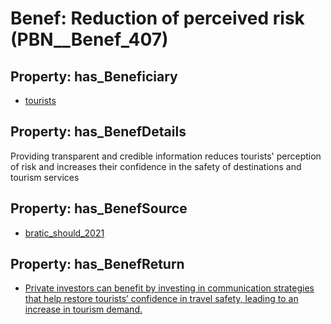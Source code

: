 # Benef: __Reduction of perceived risk__ (PBN__Benef_407)

## Property: has_Beneficiary

* [tourists](../Stakeholder/PBN__Stakeholder_72)

## Property: has_BenefDetails

Providing transparent and credible information reduces tourists' perception of risk and increases their confidence in the safety of destinations and tourism services

## Property: has_BenefSource

* [bratic_should_2021](../Article/PBN__Article_81)

## Property: has_BenefReturn

* [Private investors can benefit by investing in communication strategies that help restore tourists’ confidence in travel safety, leading to an increase in tourism demand.](../BenefReturn/PBN__BenefReturn_436)

